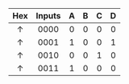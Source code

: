 | **Hex** | **Inputs** | **A** | **B** | **C** | **D** |
| :-: | :-: | :-: | :-: | :-: | :-: |
| ↑ | 0000 | 0 | 0 | 0 | 0 | 
| ↑ | 0001 | 1 | 0 | 0 | 1 | 
| ↑ | 0010 | 0 | 0 | 1 | 0 | 
| ↑ | 0011 | 1 | 0 | 0 | 0 | 
